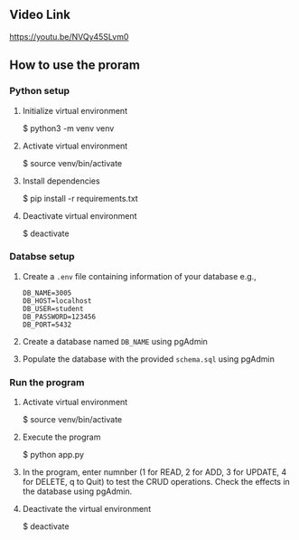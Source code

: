 ## Video Link

https://youtu.be/NVQy45SLvm0

## How to use the proram

### Python setup

1. Initialize virtual environment

    $ python3 -m venv venv

2. Activate virtual environment

    $ source venv/bin/activate

3. Install dependencies

    $ pip install -r requirements.txt

4. Deactivate virtual environment

    $ deactivate

### Databse setup

1. Create a `.env` file containing information of your database
e.g.,

    ```
    DB_NAME=3005
    DB_HOST=localhost
    DB_USER=student
    DB_PASSWORD=123456
    DB_PORT=5432
    ```

2. Create a database named `DB_NAME` using pgAdmin

3. Populate the database with the provided `schema.sql` using pgAdmin

### Run the program

1. Activate virtual environment

    $ source venv/bin/activate

2. Execute the program

    $ python app.py

3. In the program, enter numnber (1 for READ, 2 for ADD, 3 for UPDATE, 4 for DELETE, q to Quit) to test the CRUD operations. Check the effects in the database using pgAdmin.

4. Deactivate the virtual environment

    $ deactivate